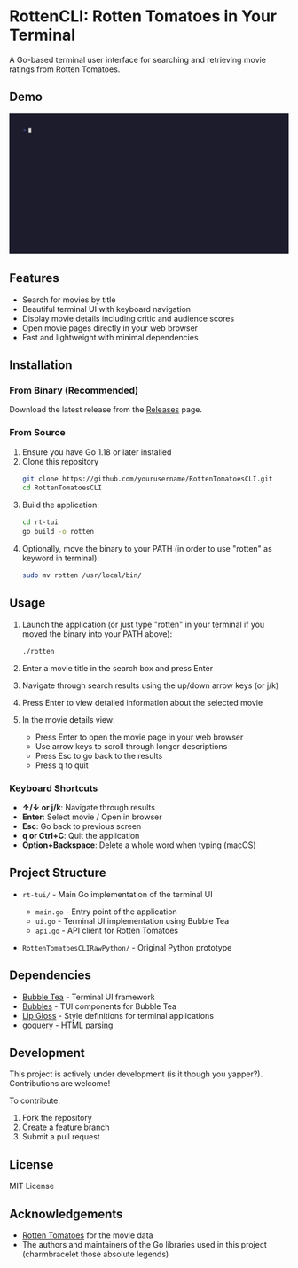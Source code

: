 # RottenCLI: Rotten Tomatoes in Your Terminal

A Go-based terminal user interface for searching and retrieving movie ratings from Rotten Tomatoes.

## Demo

![RT-TUI Demo](rt-tui-demo.gif)



## Features

- Search for movies by title
- Beautiful terminal UI with keyboard navigation
- Display movie details including critic and audience scores
- Open movie pages directly in your web browser
- Fast and lightweight with minimal dependencies

## Installation

### From Binary (Recommended)

Download the latest release from the [Releases](https://github.com/yourusername/RottenTomatoesCLI/releases) page.

### From Source

1. Ensure you have Go 1.18 or later installed
2. Clone this repository
   ```bash
   git clone https://github.com/yourusername/RottenTomatoesCLI.git
   cd RottenTomatoesCLI
   ```
3. Build the application:
   ```bash
   cd rt-tui
   go build -o rotten
   ```
4. Optionally, move the binary to your PATH (in order to use "rotten" as keyword in terminal):
   ```bash
   sudo mv rotten /usr/local/bin/
   ```

## Usage

1. Launch the application (or just type "rotten" in your terminal if you moved the binary into your PATH above):
   ```bash
   ./rotten
   ```

2. Enter a movie title in the search box and press Enter
3. Navigate through search results using the up/down arrow keys (or j/k)
4. Press Enter to view detailed information about the selected movie
5. In the movie details view:
   - Press Enter to open the movie page in your web browser
   - Use arrow keys to scroll through longer descriptions
   - Press Esc to go back to the results
   - Press q to quit

### Keyboard Shortcuts

- **↑/↓ or j/k**: Navigate through results
- **Enter**: Select movie / Open in browser
- **Esc**: Go back to previous screen
- **q or Ctrl+C**: Quit the application
- **Option+Backspace**: Delete a whole word when typing (macOS)

## Project Structure

- `rt-tui/` - Main Go implementation of the terminal UI
  - `main.go` - Entry point of the application
  - `ui.go` - Terminal UI implementation using Bubble Tea
  - `api.go` - API client for Rotten Tomatoes

- `RottenTomatoesCLIRawPython/` - Original Python prototype

## Dependencies

- [Bubble Tea](https://github.com/charmbracelet/bubbletea) - Terminal UI framework
- [Bubbles](https://github.com/charmbracelet/bubbles) - TUI components for Bubble Tea
- [Lip Gloss](https://github.com/charmbracelet/lipgloss) - Style definitions for terminal applications
- [goquery](https://github.com/PuerkitoBio/goquery) - HTML parsing

## Development

This project is actively under development (is it though you yapper?). Contributions are welcome!

To contribute:
1. Fork the repository
2. Create a feature branch
3. Submit a pull request

## License

MIT License

## Acknowledgements

- [Rotten Tomatoes](https://www.rottentomatoes.com/) for the movie data
- The authors and maintainers of the Go libraries used in this project (charmbracelet those absolute legends)